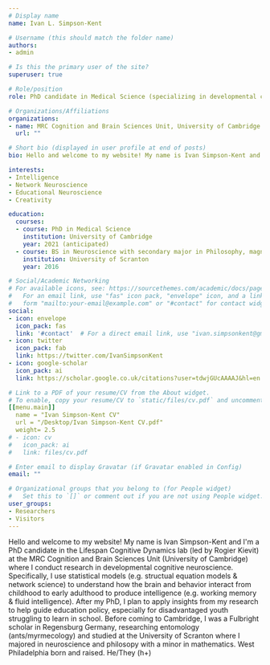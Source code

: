 ```yaml
---
# Display name
name: Ivan L. Simpson-Kent

# Username (this should match the folder name)
authors:
- admin

# Is this the primary user of the site?
superuser: true

# Role/position
role: PhD candidate in Medical Science (specializing in developmental cognitive neuroscience)

# Organizations/Affiliations
organizations:
- name: MRC Cognition and Brain Sciences Unit, University of Cambridge
  url: ""

# Short bio (displayed in user profile at end of posts)
bio: Hello and welcome to my website! My name is Ivan Simpson-Kent and I'm a PhD candidate at the University of Cambridge where I condcut research in developmental cognitive neuroscience. Specifically, I use statistical models (e.g. structual equation models & network science) to understand how the brain and behavior interact during childhood and adolescence to produce intelligence (e.g. working memory & fluid intelligence). After my PhD, I plan to apply insights from my research to help guide education policy, especially for disadvantaged youth struggling to learn in school. 

interests:
- Intelligence
- Network Neuroscience
- Educational Neuroscience
- Creativity

education:
  courses:
  - course: PhD in Medical Science
    institution: University of Cambridge
    year: 2021 (anticipated)
  - course: BS in Neuroscience with secondary major in Philosophy, magna cum laude 
    institution: University of Scranton
    year: 2016

# Social/Academic Networking
# For available icons, see: https://sourcethemes.com/academic/docs/page-builder/#icons
#   For an email link, use "fas" icon pack, "envelope" icon, and a link in the
#   form "mailto:your-email@example.com" or "#contact" for contact widget.
social:
- icon: envelope
  icon_pack: fas
  link: '#contact'  # For a direct email link, use "ivan.simpsonkent@gmail.com".
- icon: twitter
  icon_pack: fab
  link: https://twitter.com/IvanSimpsonKent
- icon: google-scholar
  icon_pack: ai
  link: https://scholar.google.co.uk/citations?user=tdwjGUcAAAAJ&hl=en

# Link to a PDF of your resume/CV from the About widget.
# To enable, copy your resume/CV to `static/files/cv.pdf` and uncomment the lines below.
[[menu.main]]
  name = "Ivan Simpson-Kent CV"
  url = "/Desktop/Ivan Simpson-Kent CV.pdf"
  weight= 2.5
# - icon: cv
#   icon_pack: ai
#   link: files/cv.pdf

# Enter email to display Gravatar (if Gravatar enabled in Config)
email: ""

# Organizational groups that you belong to (for People widget)
#   Set this to `[]` or comment out if you are not using People widget.
user_groups:
- Researchers
- Visitors
---
```


Hello and welcome to my website! My name is Ivan Simpson-Kent and I'm a PhD candidate in the Lifespan Cognitive Dynamics lab (led by Rogier Kievit) at the MRC Cognition and Brain Sciences Unit (University of Cambridge) where I conduct research in developmental cognitive neuroscience. Specifically, I use statistical models (e.g. structual equation models & network science) to understand how the brain and behavior interact from childhood to early adulthood to produce intelligence (e.g. working memory & fluid intelligence). After my PhD, I plan to apply insights from my research to help guide education policy, especially for disadvantaged youth struggling to learn in school. Before coming to Cambridge, I was a Fulbright scholar in Regensburg Germany, researching entomology (ants/myrmecology) and studied at the University of Scranton where I majored in neuroscience and philosopy with a minor in mathematics. West Philadelphia born and raised. He/They (h+)
